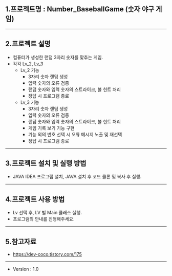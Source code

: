 ## 1.프로젝트명 : Number_BaseballGame (숫자 야구 게임)

---

## 2.프로젝트 설명
+ 컴퓨터가 생성한 랜덤 3자리 숫자를 맞추는 게임.
+ 각각 Lv_2, Lv_3
  + Lv_2 기능
    + 3자리 숫자 랜덤 생성
    + 입력 숫자의 오류 검증
    + 랜덤 숫자와 입력 숫자의 스트라이크, 볼 힌트 처리
    + 정답 시 프로그램 종료
  + Lv_3 기능
    + 3자리 숫자 랜덤 생성
    + 입력 숫자의 오류 검증
    + 랜덤 숫자와 입력 숫자의 스트라이크, 볼 힌트 처리
    + 게임 기록 보기 기능 구현
    + 기능 외의 번호 선택 시 오류 메시지 노출 및 재선택
    + 정답 시 프로그램 종료

---

## 3.프로젝트 설치 및 실행 방법
+ JAVA IDEA 프로그램 설치, JAVA 설치 후 코드 클론 및 복사 후 실행.

---
   
## 4.프로젝트 사용 방법
+ Lv 선택 후, LV 별 Main 클래스 실행.
+ 프로그램의 안내를 진행해주세요.

---

## 5.참고자료
+ https://dev-coco.tistory.com/175

---

+ Version : 1.0
